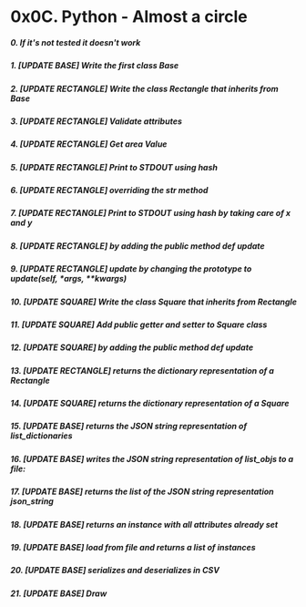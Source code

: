 # 0x0C. Python - Almost a circle
##### 0. If it's not tested it doesn't work
##### 1. [UPDATE BASE] Write the first class Base
##### 2. [UPDATE RECTANGLE] Write the class Rectangle that inherits from Base
##### 3. [UPDATE RECTANGLE] Validate attributes
##### 4. [UPDATE RECTANGLE] Get area Value
##### 5. [UPDATE RECTANGLE] Print to STDOUT using hash
##### 6. [UPDATE RECTANGLE] overriding the __str__ method 
##### 7. [UPDATE RECTANGLE] Print to STDOUT using hash by taking care of x and y
##### 8. [UPDATE RECTANGLE] by adding the public method def update
##### 9. [UPDATE RECTANGLE] update by changing the prototype to update(self, *args, **kwargs)
##### 10. [UPDATE SQUARE] Write the class Square that inherits from Rectangle
##### 11. [UPDATE SQUARE] Add public getter and setter to Square class
##### 12. [UPDATE SQUARE] by adding the public method def update
##### 13. [UPDATE RECTANGLE] returns the dictionary representation of a Rectangle
##### 14. [UPDATE SQUARE] returns the dictionary representation of a Square
##### 15. [UPDATE BASE] returns the JSON string representation of list_dictionaries
##### 16. [UPDATE BASE] writes the JSON string representation of list_objs to a file:
##### 17. [UPDATE BASE] returns the list of the JSON string representation json_string
##### 18. [UPDATE BASE] returns an instance with all attributes already set
##### 19. [UPDATE BASE] load from file and returns a list of instances
##### 20. [UPDATE BASE] serializes and deserializes in CSV
##### 21. [UPDATE BASE] Draw
